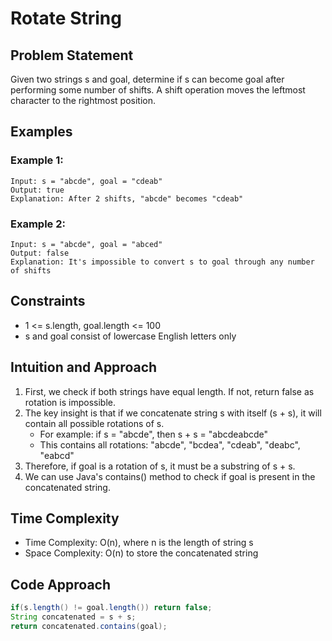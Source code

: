 # Rotate String

## Problem Statement
Given two strings s and goal, determine if s can become goal after performing some number of shifts. A shift operation moves the leftmost character to the rightmost position.

## Examples

### Example 1:
```
Input: s = "abcde", goal = "cdeab"
Output: true
Explanation: After 2 shifts, "abcde" becomes "cdeab"
```

### Example 2:
```
Input: s = "abcde", goal = "abced"
Output: false
Explanation: It's impossible to convert s to goal through any number of shifts
```

## Constraints
- 1 <= s.length, goal.length <= 100
- s and goal consist of lowercase English letters only

## Intuition and Approach
1. First, we check if both strings have equal length. If not, return false as rotation is impossible.
2. The key insight is that if we concatenate string s with itself (s + s), it will contain all possible rotations of s.
   - For example: if s = "abcde", then s + s = "abcdeabcde"
   - This contains all rotations: "abcde", "bcdea", "cdeab", "deabc", "eabcd"
3. Therefore, if goal is a rotation of s, it must be a substring of s + s.
4. We can use Java's contains() method to check if goal is present in the concatenated string.

## Time Complexity
- Time Complexity: O(n), where n is the length of string s
- Space Complexity: O(n) to store the concatenated string

## Code Approach
```java
if(s.length() != goal.length()) return false;
String concatenated = s + s;
return concatenated.contains(goal);
```
